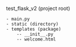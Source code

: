 test_flask_v2 (project root)

    - main.py
    - static (directory)
    - templates (package)
        -- __init__.py
        -- welcome.html